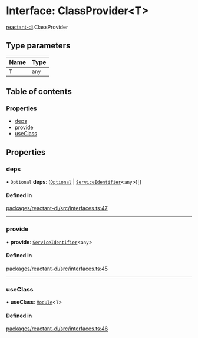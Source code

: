 # Interface: ClassProvider<T\>

[reactant-di](../modules/reactant_di.md).ClassProvider

## Type parameters

| Name | Type |
| :------ | :------ |
| `T` | `any` |

## Table of contents

### Properties

- [deps](reactant_di.ClassProvider.md#deps)
- [provide](reactant_di.ClassProvider.md#provide)
- [useClass](reactant_di.ClassProvider.md#useclass)

## Properties

### deps

• `Optional` **deps**: ([`Optional`](../classes/reactant_di.Optional.md) \| [`ServiceIdentifier`](../modules/reactant_di.md#serviceidentifier)<`any`\>)[]

#### Defined in

[packages/reactant-di/src/interfaces.ts:47](https://github.com/unadlib/reactant/blob/46d47605/packages/reactant-di/src/interfaces.ts#L47)

___

### provide

• **provide**: [`ServiceIdentifier`](../modules/reactant_di.md#serviceidentifier)<`any`\>

#### Defined in

[packages/reactant-di/src/interfaces.ts:45](https://github.com/unadlib/reactant/blob/46d47605/packages/reactant-di/src/interfaces.ts#L45)

___

### useClass

• **useClass**: [`Module`](reactant_di.Module.md)<`T`\>

#### Defined in

[packages/reactant-di/src/interfaces.ts:46](https://github.com/unadlib/reactant/blob/46d47605/packages/reactant-di/src/interfaces.ts#L46)
